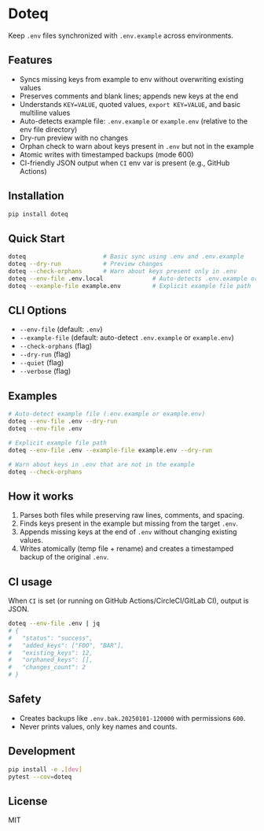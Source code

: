 # Doteq

Keep `.env` files synchronized with `.env.example` across environments.

## Features

- Syncs missing keys from example to env without overwriting existing values
- Preserves comments and blank lines; appends new keys at the end
- Understands `KEY=VALUE`, quoted values, `export KEY=VALUE`, and basic multiline values
- Auto-detects example file: `.env.example` or `example.env` (relative to the env file directory)
- Dry-run preview with no changes
- Orphan check to warn about keys present in `.env` but not in the example
- Atomic writes with timestamped backups (mode 600)
- CI-friendly JSON output when `CI` env var is present (e.g., GitHub Actions)

## Installation

```bash
pip install doteq
```

## Quick Start

```bash
doteq                      # Basic sync using .env and .env.example
doteq --dry-run            # Preview changes
doteq --check-orphans      # Warn about keys present only in .env
doteq --env-file .env.local              # Auto-detects .env.example or example.env
doteq --example-file example.env         # Explicit example file path
```

## CLI Options

- `--env-file` (default: `.env`)
- `--example-file` (default: auto-detect `.env.example` or `example.env`)
- `--check-orphans` (flag)
- `--dry-run` (flag)
- `--quiet` (flag)
- `--verbose` (flag)

## Examples

```bash
# Auto-detect example file (.env.example or example.env)
doteq --env-file .env --dry-run
doteq --env-file .env

# Explicit example file path
doteq --env-file .env --example-file example.env --dry-run

# Warn about keys in .env that are not in the example
doteq --check-orphans
```

## How it works

1. Parses both files while preserving raw lines, comments, and spacing.
2. Finds keys present in the example but missing from the target `.env`.
3. Appends missing keys at the end of `.env` without changing existing values.
4. Writes atomically (temp file + rename) and creates a timestamped backup of the original `.env`.

## CI usage

When `CI` is set (or running on GitHub Actions/CircleCI/GitLab CI), output is JSON.

```bash
doteq --env-file .env | jq
# {
#   "status": "success",
#   "added_keys": ["FOO", "BAR"],
#   "existing_keys": 12,
#   "orphaned_keys": [],
#   "changes_count": 2
# }
```

## Safety

- Creates backups like `.env.bak.20250101-120000` with permissions `600`.
- Never prints values, only key names and counts.

## Development

```bash
pip install -e .[dev]
pytest --cov=doteq
```

## License

MIT

